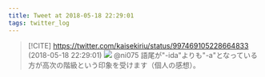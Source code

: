 ```yaml
---
title: Tweet at 2018-05-18 22:29:01
tags: twitter_log
---
```


> [!CITE] https://twitter.com/kaisekiriu/status/997469105228664833 (2018-05-18 22:29:01)
> ![](https://twitter.com/kaisekiriu/status/997469105228664833)
> @ni075 語尾が"-ida"よりも"-a"となっている方が高次の階級という印象を受けます（個人の感想）。
